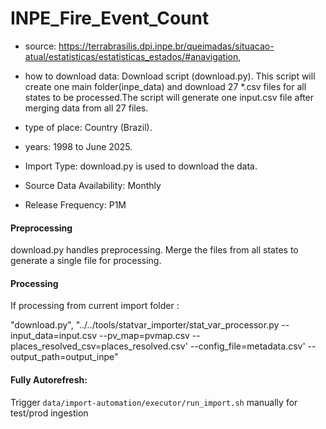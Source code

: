 # INPE_Fire_Event_Count

- source: https://terrabrasilis.dpi.inpe.br/queimadas/situacao-atual/estatisticas/estatisticas_estados/#anavigation, 

- how to download data: Download script (download.py).
    This script will create one main folder(inpe_data) and download 27 *.csv files for all states to be processed.The script will generate one input.csv file after merging data from all 27 files.

- type of place: Country (Brazil).

- years: 1998 to June 2025.

- Import Type: download.py is used to download the data.

- Source Data Availability: Monthly

- Release Frequency: P1M
  
#### Preprocessing 

download.py handles preprocessing. Merge the files from all states to generate a single file for processing.

#### Processing

If processing from current import folder :

 "download.py",
                "../../tools/statvar_importer/stat_var_processor.py --input_data=input.csv --pv_map=pvmap.csv --places_resolved_csv=places_resolved.csv'    --config_file=metadata.csv'   --output_path=output_inpe"

#### Fully Autorefresh: 

Trigger `data/import-automation/executor/run_import.sh` manually for test/prod ingestion 





